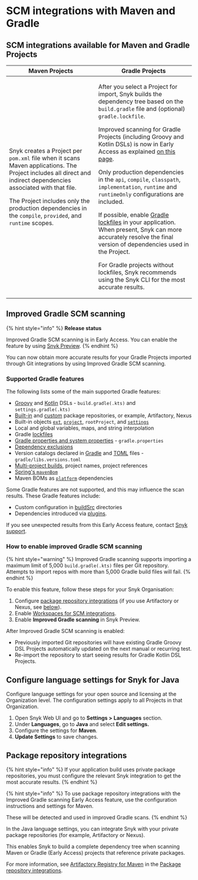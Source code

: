 # SCM integrations with Maven and Gradle

## SCM integrations available for Maven and Gradle Projects

| Maven Projects                                                                                                                                                                                                                                                                                                                              | Gradle Projects                                                                                                                                                                                                                                                                                                                                                                                                                                                                                                                                                                                                                                                                                                                                                                                                                                                                                                                                                                                                                            |
| ------------------------------------------------------------------------------------------------------------------------------------------------------------------------------------------------------------------------------------------------------------------------------------------------------------------------------------------- | ------------------------------------------------------------------------------------------------------------------------------------------------------------------------------------------------------------------------------------------------------------------------------------------------------------------------------------------------------------------------------------------------------------------------------------------------------------------------------------------------------------------------------------------------------------------------------------------------------------------------------------------------------------------------------------------------------------------------------------------------------------------------------------------------------------------------------------------------------------------------------------------------------------------------------------------------------------------------------------------------------------------------------------------ |
| <p>Snyk creates a Project per <code>pom.xml</code> file when it scans Maven applications. The Project includes all direct and indirect dependencies associated with that file. </p><p></p><p>The Project includes only the production dependencies in the <code>compile</code>, <code>provided</code>, and <code>runtime</code> scopes.</p> | <p></p><p>After you select a Project for import, Snyk builds the dependency tree based on the <code>build.gradle</code> file and (optional) <code>gradle.lockfile</code>. </p><p></p><p>Improved scanning for Gradle Projects (including Groovy and Kotlin DSLs) is now in Early Access as explained <a href="git-repositories-with-maven-and-gradle.md#improved-gradle-scm-scanning-early-access">on this page</a>.</p><p></p><p>Only production dependencies in the <code>api</code>, <code>compile</code>, <code>classpath</code>, <code>implementation</code>, <code>runtime</code> and <code>runtimeOnly</code> configurations are included. </p><p></p><p>If possible, enable <a href="https://docs.gradle.org/current/userguide/dependency_locking.html">Gradle lockfiles</a> in your application. When present, Snyk can more accurately resolve the final version of dependencies used in the Project. </p><p></p><p>For Gradle projects without lockfiles, Snyk recommends using the Snyk CLI for the most accurate results.</p> |

## Improved Gradle SCM scanning

{% hint style="info" %}
**Release status**

Improved Gradle SCM scanning is in Early Access. You can enable the feature by using [Snyk Preview](../../snyk-admin/snyk-preview.md).
{% endhint %}

You can now obtain more accurate results for your Gradle Projects imported through Git integrations by using Improved Gradle SCM scanning.

### Supported Gradle features&#x20;

The following lists some of the main supported Gradle features:

* [Groovy](https://docs.gradle.org/current/userguide/groovy\_build\_script\_primer.html) and [Kotlin](https://docs.gradle.org/current/userguide/kotlin\_dsl.html) DSLs - `build.gradle(.kts)` and `settings.gradle(.kts)`
* [Built-in](https://docs.gradle.org/current/userguide/declaring\_repositories.html#sec:declaring\_public\_repository) and [custom](https://docs.gradle.org/current/userguide/declaring\_repositories.html#sec:declaring\_custom\_repository) package repositories, or example, Artifactory, Nexus
* Built-in objects [`ext`](https://docs.gradle.org/current/dsl/org.gradle.api.plugins.ExtraPropertiesExtension.html), [`project`](https://docs.gradle.org/current/dsl/org.gradle.api.Project.html), `rootProject`, and [`settings`](https://docs.gradle.org/current/dsl/org.gradle.api.initialization.Settings.html)
* Local and global variables, maps, and string interpolation
* Gradle [lockfiles](https://docs.gradle.org/current/userguide/dependency\_locking.html)
* [Gradle properties and system properties](https://docs.gradle.org/current/userguide/build\_environment.html#sec:gradle\_system\_properties) - `gradle.properties`
* [Dependency exclusions](https://docs.gradle.org/current/userguide/dependency\_downgrade\_and\_exclude.html#sec:excluding-transitive-deps)
* Version catalogs declared in [Gradle](https://docs.gradle.org/current/userguide/platforms.html#sub:version-catalog-declaration) and [TOML](https://docs.gradle.org/current/userguide/platforms.html#sub::toml-dependencies-format) files - `gradle/libs.versions.toml`
* [Multi-project builds](https://docs.gradle.org/current/userguide/declaring\_dependencies\_between\_subprojects.html), project names, project references
* [Spring's `mavenBom`](https://docs.spring.io/dependency-management-plugin/docs/current/reference/html/#dependency-management-configuration-bom-import)
* Maven BOMs as [`platform`](https://docs.gradle.org/current/userguide/platforms.html#sub:using-platform-to-control-transitive-deps) dependencies

Some Gradle features are not supported, and this may influence the scan results. These Gradle features include:

* Custom configuration in [buildSrc](https://docs.gradle.org/current/userguide/organizing\_gradle\_projects.html#sec:build\_sources) directories
* Dependencies introduced via [plugins](https://docs.gradle.org/current/userguide/plugins.html).

If you see unexpected results from this Early Access feature, contact [Snyk support](https://support.snyk.io/hc/en-us).

### How to enable improved Gradle SCM scanning

{% hint style="warning" %}
Improved Gradle scanning supports importing a maximum limit of 5,000 `build.gradle(.kts)` files per Git repository. Attempts to import repos with more than 5,000 Gradle build files will fail.
{% endhint %}

To enable this feature, follow these steps for your Snyk Organisation:

1. Configure [package repository integrations](../../scan-with-snyk/snyk-open-source/package-repository-integrations/) (if you use Artifactory or Nexus, see [below](git-repositories-with-maven-and-gradle.md#package-repository-integrations)).
2. Enable [Workspaces for SCM integrations](../../scm-ide-and-ci-cd-integrations/snyk-scm-integrations/introduction-to-git-repository-integrations/workspaces-for-scm-integrations.md).
3. Enable **Improved Gradle scanning** in Snyk Preview.

After Improved Gradle SCM scanning is enabled:

* Previously imported Git repositories will have existing Gradle Groovy DSL Projects automatically updated on the next manual or recurring test.
* Re-import the repository to start seeing results for Gradle Kotlin DSL Projects.

## Configure language settings for Snyk for Java

Configure language settings for your open source and licensing at the Organization level. The configuration settings apply to all Projects in that Organization.

1. Open Snyk Web UI and go to **Settings >** **Languages** section.
2. Under **Languages**, go to **Java** and select **Edit settings.**
3. Configure the settings for **Maven**.
4. **Update Settings** to save changes.

## Package repository integrations

{% hint style="info" %}
If your application build uses private package repositories, you must configure the relevant Snyk integration to get the most accurate results.&#x20;
{% endhint %}

{% hint style="info" %}
To use package repository integrations with the Improved Gradle scanning Early Access feature, use the configuration instructions and settings for Maven.&#x20;

These will be detected and used in improved Gradle scans.
{% endhint %}

In the Java language settings, you can integrate Snyk with your private package repositories (for example, Artifactory or Nexus).&#x20;

This enables Snyk to build a complete dependency tree when scanning Maven or Gradle (Early Access) projects that reference private packages.

For more information, see [Artifactory Registry for Maven](../../scan-with-snyk/snyk-open-source/package-repository-integrations/artifactory-package-repository-connection-setup/artifactory-registry-for-maven.md) in the [Package repository integrations](../../scan-with-snyk/snyk-open-source/package-repository-integrations/).

